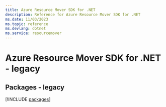 ```yaml
---
title: Azure Resource Mover SDK for .NET
description: Reference for Azure Resource Mover SDK for .NET
ms.date: 11/03/2023
ms.topic: reference
ms.devlang: dotnet
ms.service: resourcemover
---
```

# Azure Resource Mover SDK for .NET - legacy
## Packages - legacy
[!INCLUDE [packages](resource-mover-index.md)]